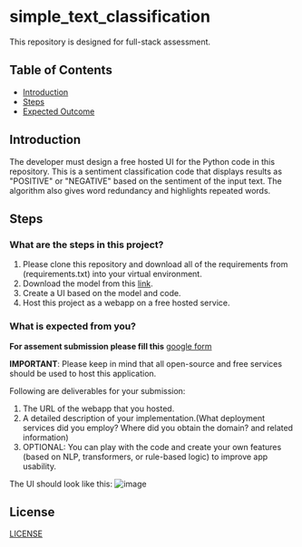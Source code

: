 # simple_text_classification

This repository is designed for full-stack assessment.

## Table of Contents

- [Introduction](#introduction)
- [Steps](#steps)
- [Expected Outcome](#what-is-the-expected-from)

## Introduction

The developer must design a free hosted UI for the Python code in this repository.
This is a sentiment classification code that displays results as "POSITIVE" or "NEGATIVE" based on the sentiment of the input text.
The algorithm also gives word redundancy and highlights repeated words.

## Steps

### What are the steps in this project?

1. Please clone this repository and download all of the requirements from (requirements.txt) into your virtual environment.
2. Download the model from this [link](https://drive.google.com/drive/folders/1exoJhG2Maj5sqjZ1802tjdTS46FRJtsr?usp=sharing).
3. Create a UI based on the model and code.
4. Host this project as a webapp on a free hosted service.

### What is expected from you?

**For assement submission please fill this** [google form](https://forms.gle/WFGBUw1erBJN3Szj8)

**IMPORTANT**: Please keep in mind that all open-source and free services should be used to host this application.

Following are deliverables for your submission:

1. The URL of the webapp that you hosted.
2. A detailed description of your implementation.(What deployment services did you employ? Where did you obtain the domain? and related information)
3. OPTIONAL: You can play with the code and create your own features (based on NLP, transformers, or rule-based logic) to improve app usability.

The UI should look like this:
![image](https://user-images.githubusercontent.com/107148312/174660236-5af5166c-c270-484e-bf2e-b4070ce24aff.png)

## License

[LICENSE](LICENSE)
